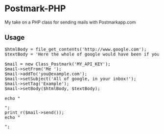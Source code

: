 Postmark-PHP
============

My take on a PHP class for sending mails with Postmarkapp.com

Usage
-----
<pre>
$htmlBody = file_get_contents('http://www.google.com');
$textBody = 'Here the whole of google would have been if you did HTML!';

$mail = new Class_Postmark('MY_API_KEY');
$mail->setFrom('Me <me@example.com>');
$mail->addTo('you@example.com');
$mail->setSubject('All of google, in your inbox!');
$mail->setTag('Example');
$mail->setBody($htmlBody, $textBody);

echo "<pre>";
print_r($mail->send());
echo "</pre>";
</pre>